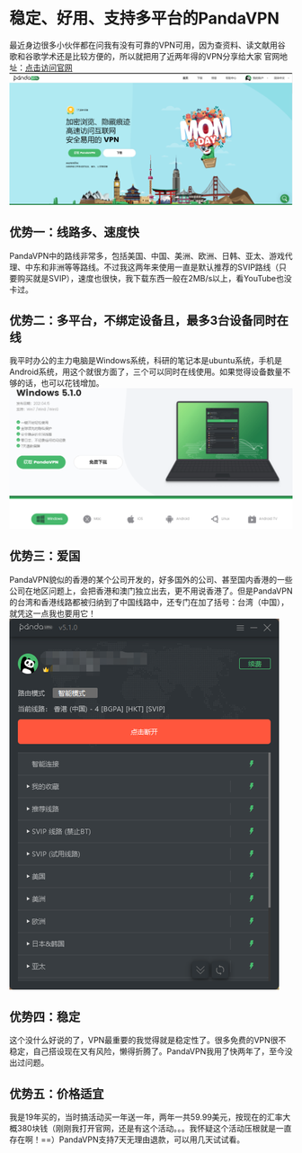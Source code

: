 # 稳定、好用、支持多平台的PandaVPN

最近身边很多小伙伴都在问我有没有可靠的VPN可用，因为查资料、读文献用谷歌和谷歌学术还是比较方便的，所以就把用了近两年得的VPN分享给大家
官网地址：[点击访问官网](https://www.pantoto.xyz/r/255114)
![image](https://github.com/LiKangyuLKY/NiceVPN/blob/main/images/image1.png)
## 优势一：线路多、速度快
PandaVPN中的路线非常多，包括美国、中国、美洲、欧洲、日韩、亚太、游戏代理、中东和非洲等等路线。不过我这两年来使用一直是默认推荐的SVIP路线（只要购买就是SVIP），速度也很快，我下载东西一般在2MB/s以上，看YouTube也没卡过。
## 优势二：多平台，不绑定设备且，最多3台设备同时在线
我平时办公的主力电脑是Windows系统，科研的笔记本是ubuntu系统，手机是Android系统，用这个就很方面了，三个可以同时在线使用。如果觉得设备数量不够的话，也可以花钱增加。
![image](https://github.com/LiKangyuLKY/NiceVPN/blob/main/images/image5.png)
## 优势三：爱国
PandaVPN貌似的香港的某个公司开发的，好多国外的公司、甚至国内香港的一些公司在地区问题上，会把香港和澳门独立出去，更不用说香港了。但是PandaVPN的台湾和香港线路都被归纳到了中国线路中，还专门在加了括号：台湾（中国），就凭这一点我也要用它！
![image](https://github.com/LiKangyuLKY/NiceVPN/blob/main/images/image2.png)
## 优势四：稳定
这个没什么好说的了，VPN最重要的我觉得就是稳定性了。很多免费的VPN很不稳定，自己搭设现在又有风险，懒得折腾了。PandaVPN我用了快两年了，至今没出过问题。
## 优势五：价格适宜
我是19年买的，当时搞活动买一年送一年，两年一共59.99美元，按现在的汇率大概380块钱（刚刚我打开官网，还是有这个活动。。。我怀疑这个活动压根就是一直存在啊！==）PandaVPN支持7天无理由退款，可以用几天试试看。
